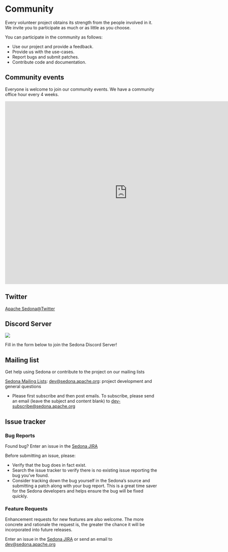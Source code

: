 # Community

Every volunteer project obtains its strength from the people involved in it. We invite you to participate as much or as little as you choose.

You can participate in the community as follows:

* Use our project and provide a feedback.
* Provide us with the use-cases.
* Report bugs and submit patches.
* Contribute code and documentation.

## Community events

Everyone is welcome to join our community events. We have a community office hour every 4 weeks.

<iframe src="https://calendar.google.com/calendar/embed?src=c_ef7d54f5308a4b7f25ac33d0f7eeb54a3a7f115b689faf4d82425f3cb5ede935%40group.calendar.google.com&ctz=America%2FLos_Angeles" style="border: 0" width="800" height="600" frameborder="0" scrolling="no"></iframe>

## Twitter

[Apache Sedona@Twitter](https://twitter.com/ApacheSedona)

## Discord Server

![](https://dcbadge.vercel.app/api/server/9A3k5dEBsY)

Fill in the form below to join the Sedona Discord Server!

<script charset="utf-8" type="text/javascript" src="//js.hsforms.net/forms/embed/v2.js"></script>
<script>
  hbspt.forms.create({
    region: "na1",
    portalId: "44429642",
    formId: "4af794ab-318a-4d3b-ae8b-50143dbbdca5"
  });
</script>

## Mailing list

Get help using Sedona or contribute to the project on our mailing lists

[Sedona Mailing Lists](https://lists.apache.org/list.html?sedona.apache.org): [dev@sedona.apache.org](https://lists.apache.org/list.html?dev@sedona.apache.org): project development and general questions

* Please first subscribe and then post emails. To subscribe, please send an email (leave the subject and content blank) to dev-subscribe@sedona.apache.org

## Issue tracker

### Bug Reports

Found bug? Enter an issue in the [Sedona JIRA](https://issues.apache.org/jira/projects/SEDONA)

Before submitting an issue, please:

* Verify that the bug does in fact exist.
* Search the issue tracker to verify there is no existing issue reporting the bug you’ve found.
* Consider tracking down the bug yourself in the Sedona’s source and submitting a patch along with your bug report. This is a great time saver for the Sedona developers and helps ensure the bug will be fixed quickly.

### Feature Requests

Enhancement requests for new features are also welcome. The more concrete and rationale the request is, the greater the chance it will be incorporated into future releases.

Enter an issue in the [Sedona JIRA](https://issues.apache.org/jira/projects/SEDONA) or send an email to [dev@sedona.apache.org](https://lists.apache.org/list.html?dev@sedona.apache.org)
